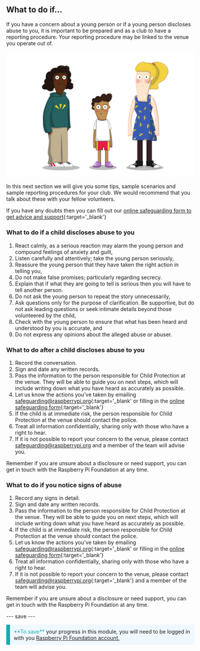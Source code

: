 ## What to do if…

If you have a concern about a young person or if a young person discloses abuse to you, it is important to be prepared and as a club to have a reporting procedure. Your reporting procedure may be linked to the venue you operate out of.

![image of three young people standing](images/8-Diverse-Mix-2.png)

In this next section we will give you some tips, sample scenarios and sample reporting procedures for your club. We would recommend that you talk about these with your fellow volunteers.

If you have any doubts then you can fill out our [online safeguarding form to get advice and support](https://form.raspberrypi.org/f/safeguarding-concern-form){:target='_blank'}

### What to do if a child discloses abuse to you

1. React calmly, as a serious reaction may alarm the young person and compound feelings of anxiety and guilt,
1. Listen carefully and attentively; take the young person seriously,
1. Reassure the young person that they have taken the right action in telling you,
1. Do not make false promises; particularly regarding secrecy. 
1. Explain that if what they are going to tell is serious then you will have to tell another person.
1. Do not ask the young person to repeat the story unnecessarily,
1. Ask questions only for the purpose of clarification.  Be supportive, but do not ask leading questions or seek intimate details beyond those volunteered by the child,
1. Check with the young person to ensure that what has been heard and understood by you is accurate, and
1. Do not express any opinions about the alleged abuse or abuser.

### What to do after a child discloses abuse to you

1. Record the conversation.
1. Sign and date any written records.
1. Pass the information to the person responsible for Child Protection at the venue. They will be able to guide you on next steps, which will include writing down what you have heard as accurately as possible.
1. Let us know the actions you’ve taken by emailing [safeguarding@raspberrypi.org](mailto:safeguarding@raspberrypi.org){:target='_blank' or filling in the [online safeguarding form](https://form.raspberrypi.org/f/safeguarding-concern-form){:target='_blank'}
1. If the child is at immediate risk, the person responsible for Child Protection at the venue should contact the police. 
1. Treat all information confidentially, sharing only with those who have a right to hear.
1. If it is not possible to report your concern to the venue, please contact safeguarding@raspberrypi.org and a member of the team will advise you.

Remember if you are unsure about a disclosure or need support, you can get in touch with the Raspberry Pi Foundation at any time.

### What to do if you notice signs of abuse

1. Record any signs in detail.
1. Sign and date any written records.
1. Pass the information to the person responsible for Child Protection at the venue. They will be able to guide you on next steps, which will include writing down what you have heard as accurately as possible.
1. If the child is at immediate risk, the person responsible for Child Protection at the venue should contact the police.
1. Let us know the actions you’ve taken by emailing [safeguarding@raspberrypi.org](mailto:safeguarding@raspberrypi.org){:target='_blank' or filling in the [online safeguarding form](https://form.raspberrypi.org/f/safeguarding-concern-form){:target='_blank'}
1. Treat all information confidentially, sharing only with those who have a right to hear.
1. If it is not possible to report your concern to the venue, please contact [safeguarding@raspberrypi.org](mailto:safeguarding@raspberrypi.org){:target='_blank'} and a member of the team will advise you.

Remember if you are unsure about a disclosure or need support, you can get in touch with the Raspberry Pi Foundation at any time.

--- save ---

<p style="border-left: solid; border-width:10px; border-color: #0faeb0; background-color: aliceblue; padding: 10px;">
<span style="color: #0faeb0">**To save**</span> your progress in this module, you will need to be logged in with you <a href="https://my.raspberrypi.org/login">Raspberry Pi Foundation account.</a>
</p>